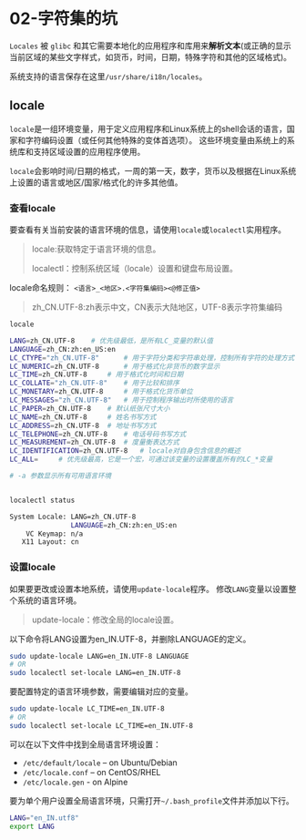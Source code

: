 # 02-字符集的坑

`Locales` 被 `glibc` 和其它需要本地化的应用程序和库用来**解析文本**(或正确的显示当前区域的某些文字样式，如货币，时间，日期，特殊字符和其他的区域格式)。

系统支持的语言保存在这里`/usr/share/i18n/locales`。

## locale

`locale`是一组环境变量，用于定义应用程序和Linux系统上的shell会话的语言，国家和字符编码设置（或任何其他特殊的变体首选项）。 这些环境变量由系统上的系统库和支持区域设置的应用程序使用。

`locale`会影响时间/日期的格式，一周的第一天，数字，货币以及根据在Linux系统上设置的语言或地区/国家/格式化的许多其他值。

### 查看locale

要查看有关当前安装的语言环境的信息，请使用`locale`或`localectl`实用程序。

> locale:获取特定于语言环境的信息。
>
> localectl：控制系统区域（locale）设置和键盘布局设置。

locale命名规则： `<语言>_<地区>.<字符集编码><@修正值>`

> zh_CN.UTF-8:zh表示中文，CN表示大陆地区，UTF-8表示字符集编码

```bash
locale

LANG=zh_CN.UTF-8    # 优先级最低，是所有LC_变量的默认值
LANGUAGE=zh_CN:zh:en_US:en
LC_CTYPE="zh_CN.UTF-8"      # 用于字符分类和字符串处理，控制所有字符的处理方式
LC_NUMERIC=zh_CN.UTF-8      # 用于格式化非货币的数字显示
LC_TIME=zh_CN.UTF-8     # 用于格式化时间和日期
LC_COLLATE="zh_CN.UTF-8"    # 用于比较和排序
LC_MONETARY=zh_CN.UTF-8     # 用于格式化货币单位
LC_MESSAGES="zh_CN.UTF-8"   # 用于控制程序输出时所使用的语言
LC_PAPER=zh_CN.UTF-8    # 默认纸张尺寸大小
LC_NAME=zh_CN.UTF-8     # 姓名书写方式
LC_ADDRESS=zh_CN.UTF-8  # 地址书写方式
LC_TELEPHONE=zh_CN.UTF-8    # 电话号码书写方式
LC_MEASUREMENT=zh_CN.UTF-8  # 度量衡表达方式
LC_IDENTIFICATION=zh_CN.UTF-8   # locale对自身包含信息的概述
LC_ALL=     # 优先级最高，它是一个宏，可通过该变量的设置覆盖所有的LC_*变量

# -a 参数显示所有可用语言环境


localectl status

System Locale: LANG=zh_CN.UTF-8
               LANGUAGE=zh_CN:zh:en_US:en
    VC Keymap: n/a
   X11 Layout: cn
```

### 设置locale

如果要更改或设置本地系统，请使用`update-locale`程序。 修改`LANG`变量以设置整个系统的语言环境。

> update-locale：修改全局的locale设置。

以下命令将LANG设置为en_IN.UTF-8，并删除LANGUAGE的定义。

```bash
sudo update-locale LANG=en_IN.UTF-8 LANGUAGE
# OR
sudo localectl set-locale LANG=en_IN.UTF-8
```

要配置特定的语言环境参数，需要编辑对应的变量。

```bash
sudo update-locale LC_TIME=en_IN.UTF-8
# OR
sudo localectl set-locale LC_TIME=en_IN.UTF-8
```

可以在以下文件中找到全局语言环境设置：

- `/etc/default/locale` – on Ubuntu/Debian
- `/etc/locale.conf` – on CentOS/RHEL
- `/etc/locale.gen` - on Alpine

要为单个用户设置全局语言环境，只需打开`~/.bash_profile`文件并添加以下行。

```bash
LANG="en_IN.utf8"
export LANG
```

